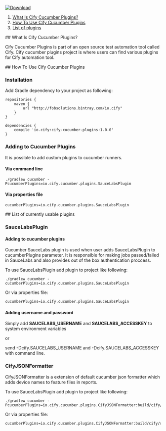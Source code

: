 [ ![Download](https://api.bintray.com/packages/fobsolutions/io.cify/cify-cucumber-plugins/images/download.svg) ](https://bintray.com/fobsolutions/io.cify/cify-cucumber-plugins/_latestVersion)

1. <a href="#what">What Is Cify Cucumber Plugins?</a>
2. <a href="#usage">How To Use Cify Cucumber Plugins</a>
3. <a href="#plugins">List of plugins</a>

<a name="what" />
## What Is Cify Cucumber Plugins?

Cify Cucumber Plugins is part of an open source test automation tool called Cify. Cify cucumber plugins project is where users can find various plugins for Cify automation tool.

<a name="usage" />
## How To Use Cify Cucumber Plugins

### Installation
Add Gradle dependency to your project as following:

```
repositories {
    maven {
        url "http://fobsolutions.bintray.com/io.cify"
    }
}

dependencies {
    compile 'io.cify:cify-cucumber-plugins:1.0.0'
}
```

### Adding to Cucumber Plugins

It is possible to add custom plugins to cucumber runners.

#### Via command line

    ./gradlew cucumber -PcucumberPlugins=io.cify.cucumber.plugins.SauceLabsPlugin

#### Via properties file

    cucumberPlugins=io.cify.cucumber.plugins.SauceLabsPlugin

<a name="plugins" />
## List of currently usable plugins

### SauceLabsPlugin

#### Adding to cucumber plugins

Cucumber SauceLabs plugin is used when user adds SauceLabsPlugin to cucumberPlugins parameter. It is responsible for making jobs passed/failed in SauceLabs and also provides out of the box authentication proccess.

To use SauceLabsPlugin add plugin to project like following:

    ./gradlew cucumber -cucumberPlugins=io.cify.cucumber.plugins.SauceLabsPlugin
    
Or via properties file: 
    
    cucumberPlugins=io.cify.cucumber.plugins.SauceLabsPlugin
    
#### Adding username and password

Simply add **SAUCELABS_USERNAME** and **SAUCELABS_ACCESSKEY** to system environment variables

or

send -Dcify.SAUCELABS_USERNAME and -Dcify.SAUCELABS_ACCESSKEY with command line.

### CifyJSONFormatter

CifyJSONFormatter is a extension of default cucumber json formatter which adds device names to feature files in reports.

To use SauceLabsPlugin add plugin to project like following:

    ./gradlew cucumber -PcucumberPlugins=io.cify.cucumber.plugins.CifyJSONFormatter:build/cify/reports/json/
    
Or via properties file: 
    
    cucumberPlugins=io.cify.cucumber.plugins.CifyJSONFormatter:build/cify/reports/json/
